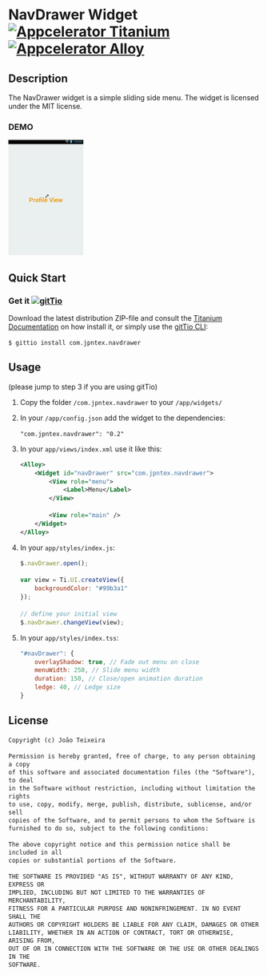 # NavDrawer Widget [![Appcelerator Titanium](http://www-static.appcelerator.com/badges/titanium-git-badge-sq.png)](http://appcelerator.com/titanium/) [![Appcelerator Alloy](http://www-static.appcelerator.com/badges/alloy-git-badge-sq.png)](http://appcelerator.com/alloy/)

## Description

The NavDrawer widget is a simple sliding side menu.
The widget is licensed under the MIT license.

### DEMO
![NavDrawer Demo](/example/example.gif?raw=true)

## Quick Start

### Get it [![gitTio](http://gitt.io/badge.png)](http://gitt.io/component/com.jpntex.navdrawer)
Download the latest distribution ZIP-file and consult the [Titanium Documentation](http://docs.appcelerator.com/titanium/latest/#!/guide/Using_a_Module) on how install it, or simply use the [gitTio CLI](http://gitt.io/cli):

`$ gittio install com.jpntex.navdrawer`

## Usage
(please jump to step 3 if you are using gitTio)

1. Copy the folder `/com.jpntex.navdrawer` to your `/app/widgets/`

2. In your `/app/config.json` add the widget to the dependencies:

    `"com.jpntex.navdrawer": "0.2"`

3. In your `app/views/index.xml` use it like this:

    ```xml
    <Alloy>
        <Widget id="navDrawer" src="com.jpntex.navdrawer">
            <View role="menu">
                <Label>Menu</Label>
            </View>

            <View role="main" />
        </Widget>
    </Alloy>
    ```

4. In your `app/styles/index.js`:
    ```javascript
    $.navDrawer.open();
    
    var view = Ti.UI.createView({
    	backgroundColor: "#99b3a1"
    });

    // define your initial view
    $.navDrawer.changeView(view);
    ```    

5. In your `app/styles/index.tss`:
    ```javascript
    "#navDrawer": {
    	overlayShadow: true, // Fade out menu on close
    	menuWidth: 250, // Slide menu width
    	duration: 150, // Close/open animation duration
    	ledge: 40, // Ledge size
    }
    ```

## License
```
Copyright (c) João Teixeira

Permission is hereby granted, free of charge, to any person obtaining a copy
of this software and associated documentation files (the "Software"), to deal
in the Software without restriction, including without limitation the rights
to use, copy, modify, merge, publish, distribute, sublicense, and/or sell
copies of the Software, and to permit persons to whom the Software is
furnished to do so, subject to the following conditions:

The above copyright notice and this permission notice shall be included in all
copies or substantial portions of the Software.

THE SOFTWARE IS PROVIDED "AS IS", WITHOUT WARRANTY OF ANY KIND, EXPRESS OR
IMPLIED, INCLUDING BUT NOT LIMITED TO THE WARRANTIES OF MERCHANTABILITY,
FITNESS FOR A PARTICULAR PURPOSE AND NONINFRINGEMENT. IN NO EVENT SHALL THE
AUTHORS OR COPYRIGHT HOLDERS BE LIABLE FOR ANY CLAIM, DAMAGES OR OTHER
LIABILITY, WHETHER IN AN ACTION OF CONTRACT, TORT OR OTHERWISE, ARISING FROM,
OUT OF OR IN CONNECTION WITH THE SOFTWARE OR THE USE OR OTHER DEALINGS IN THE
SOFTWARE.
```
